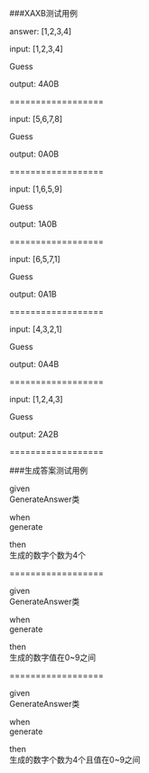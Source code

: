 ###XAXB测试用例

answer: [1,2,3,4]


input:  [1,2,3,4]

Guess  

output: 4A0B  

==================

input:  [5,6,7,8]

Guess  

output: 0A0B  

==================

input:  [1,6,5,9]

Guess  

output: 1A0B

==================

input:  [6,5,7,1]

Guess  

output: 0A1B

==================

input:  [4,3,2,1]

Guess  

output: 0A4B  

==================

input:  [1,2,4,3]

Guess  

output: 2A2B  

==================

###生成答案测试用例


given  
GenerateAnswer类

when  
generate

then  
生成的数字个数为4个

==================

given  
GenerateAnswer类

when  
generate

then  
生成的数字值在0~9之间

==================

given  
GenerateAnswer类

when  
generate

then  
生成的数字个数为4个且值在0~9之间





   